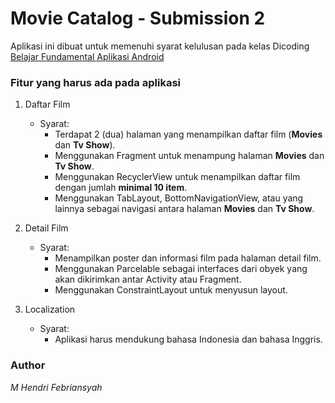 # Movie Catalog - Submission 2

Aplikasi ini dibuat untuk memenuhi syarat kelulusan pada kelas Dicoding [Belajar Fundamental Aplikasi Android](https://www.dicoding.com/academies/14)

### Fitur yang harus ada pada aplikasi

1. Daftar Film
    * Syarat:
		* Terdapat 2 (dua) halaman yang menampilkan daftar film (**Movies** dan **Tv Show**).
		* Menggunakan Fragment untuk menampung halaman **Movies** dan **Tv Show**.
		* Menggunakan RecyclerView untuk menampilkan daftar film dengan jumlah **minimal 10 item**.
		* Menggunakan TabLayout, BottomNavigationView, atau yang lainnya sebagai navigasi antara halaman **Movies** dan **Tv Show**.
    
2. Detail Film
    * Syarat: 
		* Menampilkan poster dan informasi film pada halaman detail film.
		* Menggunakan Parcelable sebagai interfaces dari obyek yang akan dikirimkan antar Activity atau Fragment.
		* Menggunakan ConstraintLayout untuk menyusun layout.
		
3. Localization
	* Syarat:
		* Aplikasi harus mendukung bahasa Indonesia dan bahasa Inggris.
		
### Author
_M Hendri Febriansyah_